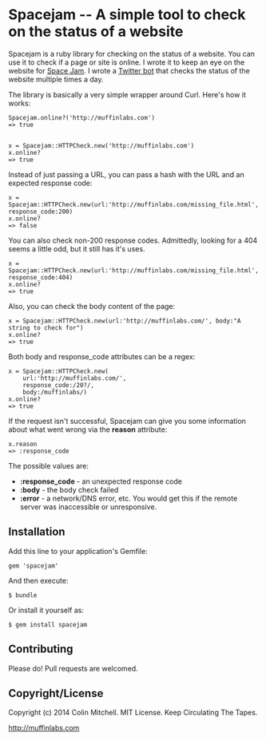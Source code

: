 # Spacejam -- A simple tool to check on the status of a website

Spacejam is a ruby library for checking on the status of a website.
You can use it to check if a page or site is online. I wrote it to
keep an eye on the website for
[Space Jam](http://www2.warnerbros.com/spacejam/movie/jam.htm). I
wrote a [Twitter bot](https://twitter.com/SpaceJamCheck) that checks
the status of the website multiple times a day.

The library is basically a very simple wrapper around Curl. Here's how
it works:


    Spacejam.online?('http://muffinlabs.com')
    => true


    x = Spacejam::HTTPCheck.new('http://muffinlabs.com')
    x.online?
    => true

Instead of just passing a URL, you can pass a hash with the URL and an expected
response code:

    x = Spacejam::HTTPCheck.new(url:'http://muffinlabs.com/missing_file.html', response_code:200)
    x.online?
    => false


You can also check non-200 response codes. Admittedly, looking for a
404 seems a little odd, but it still has it's uses.

    x = Spacejam::HTTPCheck.new(url:'http://muffinlabs.com/missing_file.html', response_code:404)
    x.online?
    => true

Also, you can check the body content of the page:

    x = Spacejam::HTTPCheck.new(url:'http://muffinlabs.com/', body:"A string to check for")
    x.online?
    => true

Both body and response_code attributes can be a regex:

    x = Spacejam::HTTPCheck.new(
        url:'http://muffinlabs.com/',
        response_code:/20?/,
        body:/muffinlabs/)
    x.online?
    => true

If the request isn't successful, Spacejam can give you some
information about what went wrong via the **reason** attribute:

    x.reason
    => :response_code

The possible values are:
 * **:response_code** - an unexpected response code
 * **:body** - the body check failed
 * **:error** - a network/DNS error, etc. You would get this if the
     remote server was inaccessible or unresponsive.


## Installation

Add this line to your application's Gemfile:

    gem 'spacejam'

And then execute:

    $ bundle

Or install it yourself as:

    $ gem install spacejam


## Contributing

Please do! Pull requests are welcomed.

## Copyright/License

Copyright (c) 2014 Colin Mitchell. MIT License. Keep Circulating The Tapes.

http://muffinlabs.com


